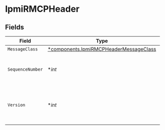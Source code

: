 # IpmiRMCPHeader


## Fields

| Field                                                                                           | Type                                                                                            | Required                                                                                        | Description                                                                                     |
| ----------------------------------------------------------------------------------------------- | ----------------------------------------------------------------------------------------------- | ----------------------------------------------------------------------------------------------- | ----------------------------------------------------------------------------------------------- |
| `MessageClass`                                                                                  | [*components.IpmiRMCPHeaderMessageClass](../../models/components/ipmirmcpheadermessageclass.md) | :heavy_minus_sign:                                                                              | N/A                                                                                             |
| `SequenceNumber`                                                                                | **int*                                                                                          | :heavy_minus_sign:                                                                              | Sequence number of this packet in the session.                                                  |
| `Version`                                                                                       | **int*                                                                                          | :heavy_minus_sign:                                                                              | The version. This scanner supports version 6.                                                   |